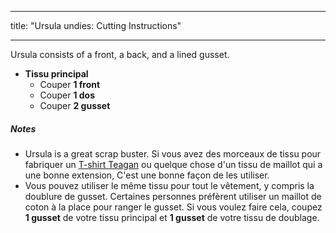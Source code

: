 - - -
title: "Ursula undies: Cutting Instructions"
- - -

Ursula consists of a front, a back, and a lined gusset.

- **Tissu principal**
  - Couper **1 front**
  - Couper **1 dos**
  - Couper **2 gusset**

<Note>

##### Notes

- Ursula is a great scrap buster. Si vous avez des morceaux de tissu pour fabriquer un [T-shirt Teagan](/designs/teagan/) ou quelque chose d'un tissu de maillot qui a une bonne extension, C'est une bonne façon de les utiliser.
- Vous pouvez utiliser le même tissu pour tout le vêtement, y compris la doublure de gusset. Certaines personnes préfèrent utiliser un maillot de coton à la place pour ranger le gusset. Si vous voulez faire cela, coupez **1 gusset** de votre tissu principal et **1 gusset** de votre tissu de doublage.

</Note>
